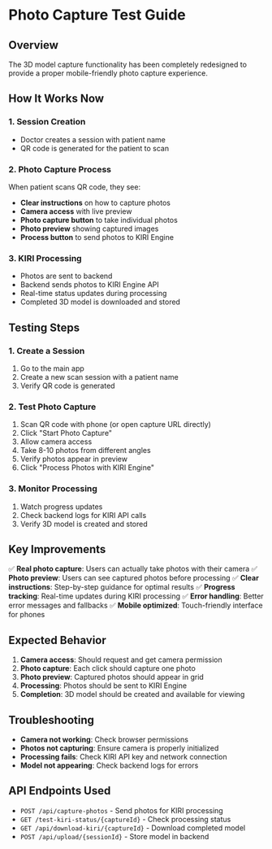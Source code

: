 # Photo Capture Test Guide

## Overview
The 3D model capture functionality has been completely redesigned to provide a proper mobile-friendly photo capture experience.

## How It Works Now

### 1. Session Creation
- Doctor creates a session with patient name
- QR code is generated for the patient to scan

### 2. Photo Capture Process
When patient scans QR code, they see:
- **Clear instructions** on how to capture photos
- **Camera access** with live preview
- **Photo capture button** to take individual photos
- **Photo preview** showing captured images
- **Process button** to send photos to KIRI Engine

### 3. KIRI Processing
- Photos are sent to backend
- Backend sends photos to KIRI Engine API
- Real-time status updates during processing
- Completed 3D model is downloaded and stored

## Testing Steps

### 1. Create a Session
1. Go to the main app
2. Create a new scan session with a patient name
3. Verify QR code is generated

### 2. Test Photo Capture
1. Scan QR code with phone (or open capture URL directly)
2. Click "Start Photo Capture"
3. Allow camera access
4. Take 8-10 photos from different angles
5. Verify photos appear in preview
6. Click "Process Photos with KIRI Engine"

### 3. Monitor Processing
1. Watch progress updates
2. Check backend logs for KIRI API calls
3. Verify 3D model is created and stored

## Key Improvements

✅ **Real photo capture**: Users can actually take photos with their camera
✅ **Photo preview**: Users can see captured photos before processing
✅ **Clear instructions**: Step-by-step guidance for optimal results
✅ **Progress tracking**: Real-time updates during KIRI processing
✅ **Error handling**: Better error messages and fallbacks
✅ **Mobile optimized**: Touch-friendly interface for phones

## Expected Behavior

1. **Camera access**: Should request and get camera permission
2. **Photo capture**: Each click should capture one photo
3. **Photo preview**: Captured photos should appear in grid
4. **Processing**: Photos should be sent to KIRI Engine
5. **Completion**: 3D model should be created and available for viewing

## Troubleshooting

- **Camera not working**: Check browser permissions
- **Photos not capturing**: Ensure camera is properly initialized
- **Processing fails**: Check KIRI API key and network connection
- **Model not appearing**: Check backend logs for errors

## API Endpoints Used

- `POST /api/capture-photos` - Send photos for KIRI processing
- `GET /test-kiri-status/{captureId}` - Check processing status
- `GET /api/download-kiri/{captureId}` - Download completed model
- `POST /api/upload/{sessionId}` - Store model in backend
